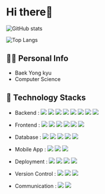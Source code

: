 # Hi there👋

![GitHub stats](https://github-readme-stats-sigma-one-31.vercel.app/api?username=veritaskyu&count_private=true&show_icons=true&theme=darcula)

![Top Langs](https://github-readme-stats-sigma-one-31.vercel.app/api/top-langs/?username=veritaskyu&count_private=true&layout=compact&theme=darcula)

## 🙋‍♂️ Personal Info
- Baek Yong kyu
- Computer Science

## 🔨 Technology Stacks
- Backend : <span><img src="https://img.shields.io/badge/Node.js-339933?style=flat&logo=Node.js&logoColor=white"/></span>
            <span><img src="https://img.shields.io/badge/Nuxt.js-00DC82?style=flat&logo=Nuxt.js&logoColor=white"/></span>
            <span><img src="https://img.shields.io/badge/Java-007396?style=flat&logo=Spring&logoColor=white"/></span>
            <span><img src="https://img.shields.io/badge/Spring-6DB33F?style=flat&logo=Java&logoColor=white"/></span>
            <span><img src="https://img.shields.io/badge/Kafka-231F20?style=flat&logo=ApacheKafka&logoColor=white"/></span>
            <span><img src="https://img.shields.io/badge/Nginx-009639?style=flat&logo=Nginx&logoColor=white"/></span>
            <span><img src="https://img.shields.io/badge/Socket.io-010101?style=flat&logo=Socket.io&logoColor=white"/></span>
            <span><img src="https://img.shields.io/badge/Netty-D22128?style=flat&logo=Apache&logoColor=white"/></span>
            <br/>
            

- Frontend : <span><img src="https://img.shields.io/badge/HTML-e34f26?style=flat&logo=html5&logoColor=white"/></span>
             <span><img src="https://img.shields.io/badge/CSS-1572b6?style=flat&logo=css3&logoColor=white"/></span>
             <span><img src="https://img.shields.io/badge/JavaScript-dbab09?style=flat&logo=javascript&logoColor=white"/></span>
             <span><img src="https://img.shields.io/badge/Vue-4FC08D?style=flat&logo=Vue.js&logoColor=white"/></span>
             <span><img src="https://img.shields.io/badge/React-61dafb?style=flat&logo=react&logoColor=white"/></span>
             <span><img src="https://img.shields.io/badge/AngularJS-E23237?style=flat&logo=AngularJS&logoColor=white"/></span><br/>
            
- Database : <span><img src="https://img.shields.io/badge/MySQL-4479A1?style=flat&logo=MySQL&logoColor=white"/></span>
             <span><img src="https://img.shields.io/badge/Oracle-F80000?style=flat&logo=Oracle&logoColor=white"/></span>
             <span><img src="https://img.shields.io/badge/DynamoDB-4053D6?style=flat&logo=AmazonDynamoDB&logoColor=white"/></span>
             <span><img src="https://img.shields.io/badge/Redis-dc382d?style=flat&logo=Redis&logoColor=white"/></span>
             <span><img src="https://img.shields.io/badge/MongoDB-47A248?style=flat&logo=MongoDB&logoColor=white"/></span><br/>
            
- Mobile App : <span><img src="https://img.shields.io/badge/Flutter-02569B?style=flat&logo=Flutter&logoColor=white"/></span>
               <span><img src="https://img.shields.io/badge/Android-3ddc84?style=flat&logo=Android&logoColor=white"/></span>
               <span><img src="https://img.shields.io/badge/iOS-000000?style=flat&logo=Apple&logoColor=white"/></span><br/>

- Deployment : <span><img src="https://img.shields.io/badge/AWS-232f3e?style=flat&logo=amazon-aws&logoColor=white"/></span>
               <span><img src="https://img.shields.io/badge/GCP-4285F4?style=flat&logo=GoogleCloud&logoColor=white"/></span>
               <span><img src="https://img.shields.io/badge/Firebase-ffca28?style=flat&logo=Firebase&logoColor=white"/></span>
               <span><img src="https://img.shields.io/badge/Docker-2496ED?style=flat&logo=docker&logoColor=white"/></span><br/>

- Version Control : <span><img src="https://img.shields.io/badge/Git-f05032?style=flat&logo=git&logoColor=white"/></span>
                    <span><img src="https://img.shields.io/badge/GitHub-181717?style=flat&logo=github&logoColor=white"/></span>
                    <span><img src="https://img.shields.io/badge/Bitbucket-0052cc?style=flat&logo=bitbucket&logoColor=white"/></span><br/>
                    
- Communication : <span><img src="https://img.shields.io/badge/Jira-0052cc?style=flat&logo=jira&logoColor=white"/></span>
                  <span><img src="https://img.shields.io/badge/Slack-4A154B?style=flat&logo=Slack&logoColor=white"/></span><br/>
